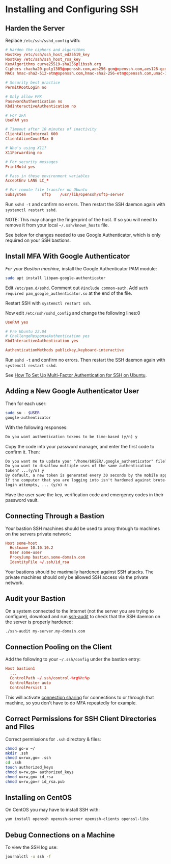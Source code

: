 # Installing and Configuring SSH

## Harden the Server

Replace `/etc/ssh/sshd_config` with:

```conf
# Harden the ciphers and algorithms
HostKey /etc/ssh/ssh_host_ed25519_key
HostKey /etc/ssh/ssh_host_rsa_key
KexAlgorithms curve25519-sha256@libssh.org
Ciphers chacha20-poly1305@openssh.com,aes256-gcm@openssh.com,aes128-gcm@openssh.com,aes256-ctr,aes192-ctr,aes128-ctr
MACs hmac-sha2-512-etm@openssh.com,hmac-sha2-256-etm@openssh.com,umac-128-etm@openssh.com

# Security best practice
PermitRootLogin no

# Only allow PPK
PasswordAuthentication no
KbdInteractiveAuthentication no

# For 2FA
UsePAM yes

# Timeout after 10 minutes of inactivity
ClientAliveInterval 600
ClientAliveCountMax 0

# Who's using X11?
X11Forwarding no

# For security messages
PrintMotd yes

# Pass in these environment variables
AcceptEnv LANG LC_*

# For remote file transfer on Ubuntu
Subsystem       sftp    /usr/lib/openssh/sftp-server
```

Run `sshd -t` and confirm no errors. Then restart the SSH daemon again with `systemctl restart sshd`.

NOTE: This may change the fingerprint of the host. If so you will need to remove it from your local `~/.ssh/known_hosts` file.

See below for changes needed to use Google Authenticator, which is only required on your SSH bastions.

## Install MFA With Google Authenticator

*For your Bastion machine,* install the Google Authenticator PAM module:

```sh
sudo apt install libpam-google-authenticator
```

Edit `/etc/pam.d/sshd`.  Comment out `@include common-auth`.  Add `auth required pam_google_authenticator.so` at the end of the file.

Restart SSH with `systemctl restart ssh`.

Now edit `/etc/ssh/sshd_config` and change the following lines:0

```conf
UsePAM yes

# Pre Ubuntu 22.04
# ChallengeResponseAuthentication yes
KbdInteractiveAuthentication yes

AuthenticationMethods publickey,keyboard-interactive
```

Run `sshd -t` and confirm no errors. Then restart the SSH daemon again with `systemctl restart sshd`.

See [How To Set Up Multi-Factor Authentication for SSH on Ubuntu](https://www.digitalocean.com/community/tutorials/how-to-set-up-multi-factor-authentication-for-ssh-on-ubuntu-16-04).

## Adding a New Google Authenticator User

Then for each user:

```bash
sudo su - $USER
google-authenticator
```

With the following responses:

```txt
Do you want authentication tokens to be time-based (y/n) y
```

Copy the code into your password manager, and enter the first code to confirm it.  Then:

```txt
Do you want me to update your "/home/$USER/.google_authenticator" file?(y/n) y
Do you want to disallow multiple uses of the same authentication
token? ...(y/n) y
By default, a new token is generated every 30 seconds by the mobile app. ... (y/n) n
If the computer that you are logging into isn't hardened against brute-force
login attempts, ... (y/n) n
```

Have the user save the key, verification code and emergency codes in their password vault.

## Connecting Through a Bastion

Your bastion SSH machines should be used to proxy through to machines on the servers private network:

```conf
Host some-host
  Hostname 10.10.10.2
  User some-user
  ProxyJump bastion.some-domain.com
  IdentityFile ~/.ssh/id_rsa
```

Your bastions should be maximally hardened against SSH attacks.  The private machines should only be allowed SSH access via the private network.

## Audit your Bastion

On a system connected to the Internet (not the server you are trying to configure), download and run [ssh-audit](https://github.com/arthepsy/ssh-audit) to check that the SSH daemon on the server is properly hardened:

```sh
./ssh-audit my-server.my-domain.com
```

## Connection Pooling on the Client

Add the following to your `~/.ssh/config` under the bastion entry:

```conf
Host bastion1
  ...
  ControlPath ~/.ssh/control-%r@%h:%p
  ControlMaster auto
  ControlPersist 1
```

This will activate [connection sharing](https://tanguy.ortolo.eu/blog/article42/ssh-connection-sharing) for connections to or through that machine, so you don't have to do MFA repeatedly for example.

## Correct Permissions for SSH Client Directories and Files

Correct permissions for `.ssh` directory & files:

```sh
chmod go-w ~/
mkdir .ssh
chmod u=rwx,go= .ssh
cd .ssh
touch authorized_keys
chmod u=rw,go= authorized_keys
chmod u=rw,go= id_rsa
chmod u=rw,go=r id_rsa.pub
```

## Installing on CentOS

On CentOS you may have to install SSH with:

```sh
yum install openssh openssh-server openssh-clients openssl-libs
```

## Debug Connections on a Machine

To view the SSH log use:

```bash
journalctl -u ssh -f
```
